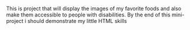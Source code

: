 This is project that will display the images of my favorite foods and also make them accessible to people with disabilities. By the end of this mini-project i should demonstrate my little HTML skills